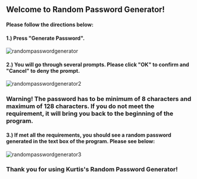 ## Welcome to Random Password Generator!

#### Please follow the directions below:


#### 1.) Press "Generate Password".


![randompasswordgenerator](https://user-images.githubusercontent.com/66793863/109338618-1cae2100-782c-11eb-9d9b-6bc778af4e53.JPG)



#### 2.) You will go through several prompts. Please click "OK" to confirm and "Cancel" to deny the prompt.


![randompasswordgenerator2](https://user-images.githubusercontent.com/66793863/109338843-6dbe1500-782c-11eb-973d-3dd58fadf1b7.JPG)


### Warning! The password has to be minimum of 8 characters and maximum of 128 characters. If you do not meet the requirement, it will bring you back to the beginning of the program.


#### 3.) If met all the requirements, you should see a random password generated in the text box of the program. Please see below:


![randompasswordgenerator3](https://user-images.githubusercontent.com/66793863/109339389-33a14300-782d-11eb-8660-6fee13a26f58.JPG)


### Thank you for using Kurtis's Random Password Generator! 



